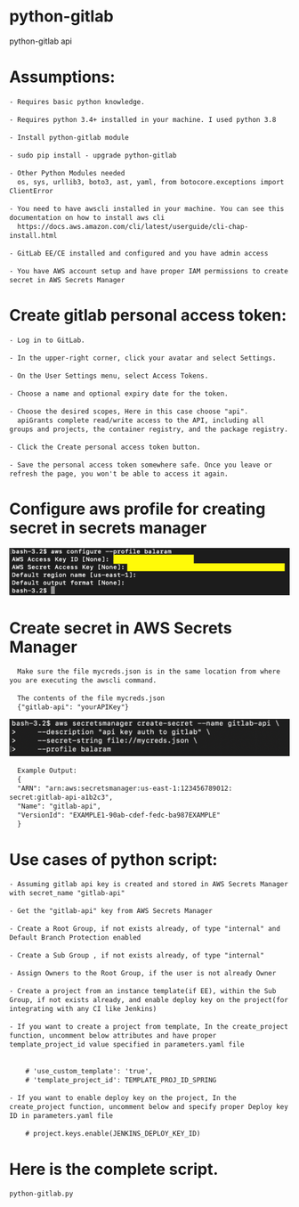 # python-gitlab
python-gitlab api 

# Assumptions:
    - Requires basic python knowledge.
    
    - Requires python 3.4+ installed in your machine. I used python 3.8
    
    - Install python-gitlab module
    
    - sudo pip install - upgrade python-gitlab
    
    - Other Python Modules needed
      os, sys, urllib3, boto3, ast, yaml, from botocore.exceptions import ClientError

    - You need to have awscli installed in your machine. You can see this documentation on how to install aws cli
      https://docs.aws.amazon.com/cli/latest/userguide/cli-chap-install.html

    - GitLab EE/CE installed and configured and you have admin access

    - You have AWS account setup and have proper IAM permissions to create secret in AWS Secrets Manager

# Create gitlab personal access token:

    - Log in to GitLab.
    
    - In the upper-right corner, click your avatar and select Settings.
    
    - On the User Settings menu, select Access Tokens.
    
    - Choose a name and optional expiry date for the token.
    
    - Choose the desired scopes, Here in this case choose "api". 
      apiGrants complete read/write access to the API, including all groups and projects, the container registry, and the package registry.
      
    - Click the Create personal access token button.
    
    - Save the personal access token somewhere safe. Once you leave or refresh the page, you won't be able to access it again.
    

# Configure aws profile for creating secret in secrets manager

   ![picture](img/awscli_profile.png)


  # Create secret in AWS Secrets Manager
      Make sure the file mycreds.json is in the same location from where you are executing the awscli command.  
      
      The contents of the file mycreds.json
      {"gitlab-api": "yourAPIKey"}

   ![picture](img/secretsmanager.png)

      Example Output:
      {
      "ARN": "arn:aws:secretsmanager:us-east-1:123456789012: secret:gitlab-api-a1b2c3",
      "Name": "gitlab-api",
      "VersionId": "EXAMPLE1-90ab-cdef-fedc-ba987EXAMPLE"
      }



# Use cases of python script:

    - Assuming gitlab api key is created and stored in AWS Secrets Manager with secret_name "gitlab-api"

    - Get the "gitlab-api" key from AWS Secrets Manager

    - Create a Root Group, if not exists already, of type "internal" and Default Branch Protection enabled

    - Create a Sub Group , if not exists already, of type "internal"

    - Assign Owners to the Root Group, if the user is not already Owner

    - Create a project from an instance template(if EE), within the Sub Group, if not exists already, and enable deploy key on the project(for integrating with any CI like Jenkins)

    - If you want to create a project from template, In the create_project function, uncomment below attributes and have proper template_project_id value specified in parameters.yaml file


        # 'use_custom_template': 'true',
        # 'template_project_id': TEMPLATE_PROJ_ID_SPRING
   
    - If you want to enable deploy key on the project, In the create_project function, uncomment below and specify proper Deploy key ID in parameters.yaml file

        # project.keys.enable(JENKINS_DEPLOY_KEY_ID)


# Here is the complete script. 
    python-gitlab.py
